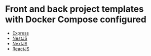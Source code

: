 # Front and back project templates with Docker Compose configured


- [Express](https://github.com/cubos-academy/docker-template/tree/back-express)
- [NestJS](https://github.com/cubos-academy/docker-template/tree/back-nestjs)
- [NextJS](https://github.com/cubos-academy/docker-template/tree/front-nextjs)
- [ReactJS](https://github.com/cubos-academy/docker-template/tree/front-reactjs)
